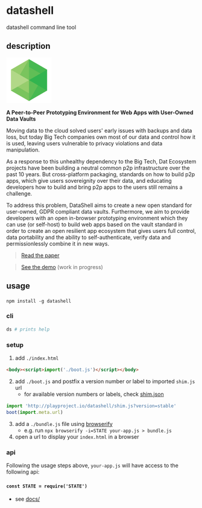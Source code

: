 # datashell
datashell command line tool

## description

<img src="logo/datashell-logo.png" width="120" height="120">

**A Peer-to-Peer Prototyping Environment for Web Apps with User-Owned Data Vaults**

Moving data to the cloud solved users' early issues with backups and data loss, but today Big Tech companies own most of our data and control how it is used, leaving users vulnerable to privacy violations and data manipulation.

As a response to this unhealthy dependency to the Big Tech, Dat Ecosystem projects have been building a neutral common p2p infrastructure over the past 10 years. But cross-platform packaging, standards on how to build p2p apps, which give users sovereignity over their data, and educating developers how to build and bring p2p apps to the users still remains a challenge.

To address this problem, DataShell aims to create a new open standard for user-owned, GDPR compliant data vaults. Furthermore, we aim to provide developers with an open in-browser prototyping environment which they can use (or self-host) to build web apps based on the vault standard in order to create an open resilient app ecosystem that gives users full control, data portability and the ability to self-authenticate, verify data and permissionlessly combine it in new ways.

> [Read the paper](https://github.com/playproject-io/datashell/blob/main/paper/paper.pdf)

> [See the demo](https://playproject-io.github.io/datashell) (work in progress)

## usage
`npm install -g datashell`

### cli
```bash
ds # prints help
```

### setup
1. add `./index.html`
```html
<body><script>import('./boot.js')</script></body>
```
2. add `./boot.js` and postfix a version number or label to imported `shim.js` url
   * for available version numbers or labels, check [shim.json](http://playproject.io/datashell/shim.json)
```js
import 'http://playproject.io/datashell/shim.js?version=stable'
boot(import.meta.url)
```
3. add a `./bundle.js` file using [browserify](https://www.npmjs.com/package/browserify)
   * e.g. run `npx browserify -i=STATE your-app.js > bundle.js`
4. open a url to display your `index.html` in a browser

### api
Following the usage steps above, `your-app.js` will have access to the following api:
#### `const STATE = require('STATE')`
* see [docs/](https://github.com/playproject-io/datashell/tree/main/docs)
